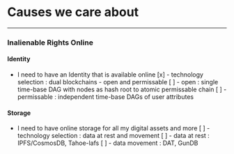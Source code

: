 # Causes we care about
--------------
### Inalienable Rights Online

#### Identity

- I need to have an Identity that is available online
 [x] - technology selection : dual blockchains - open and permissable
    [ ] - open : single time-base DAG with nodes as hash root to atomic permissable chain
    [ ] - permissable : independent time-base DAGs of user attributes

#### Storage

- I need to have online storage for all my digital assets and more
  [ ] - technology selection : data at rest and movement
    [ ] - data at rest : IPFS/CosmosDB, Tahoe-lafs
    [ ] - data movement : DAT, GunDB
